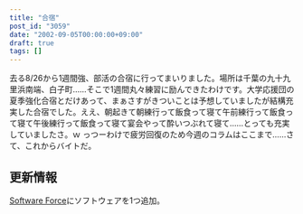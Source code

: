 ```yaml
---
title: "合宿"
post_id: "3059"
date: "2002-09-05T00:00:00+09:00"
draft: true
tags: []
---
```



去る8/26から1週間強、部活の合宿に行ってまいりました。場所は千葉の九十九里浜南端、白子町……そこで1週間丸々練習に励んできたわけです。大学応援団の夏季強化合宿とだけあって、まぁさすがきついことは予想していましたが結構充実した合宿でした。ええ、朝起きて朝練行って飯食って寝て午前練行って飯食って寝て午後練行って飯食って寝て宴会やって酔いつぶれて寝て……とっても充実していましたさ。ｗ っつーわけで疲労回復のため今週のコラムはここまで……さて、これからバイトだ。
## 更新情報
[Software Force](https://danmaq.com/category/products/apps)にソフトウェアを1つ追加。
